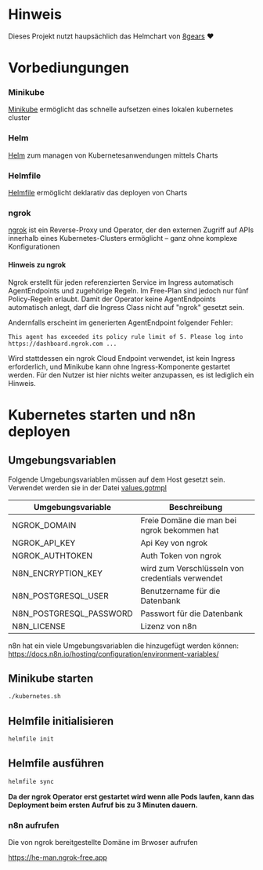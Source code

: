 # Hinweis
Dieses Projekt nutzt haupsächlich das Helmchart von [8gears](https://github.com/8gears/n8n-helm-chart) :heart:

# Vorbediungungen

### Minikube
[Minikube](https://minikube.sigs.k8s.io) ermöglicht das schnelle aufsetzen eines lokalen kubernetes cluster

### Helm
[Helm](https://helm.sh/) zum managen von Kubernetesanwendungen mittels Charts 

### Helmfile
[Helmfile](https://github.com/helmfile/helmfile) ermöglicht deklarativ das deployen von Charts

### ngrok
[ngrok](https://ngrok.com) ist ein Reverse-Proxy und Operator, der den externen Zugriff auf APIs innerhalb eines Kubernetes-Clusters ermöglicht – ganz ohne komplexe Konfigurationen

#### Hinweis zu ngrok
Ngrok erstellt für jeden referenzierten Service im Ingress automatisch AgentEndpoints und zugehörige Regeln. Im Free-Plan sind jedoch nur fünf Policy-Regeln erlaubt.
Damit der Operator keine AgentEndpoints automatisch anlegt, darf die Ingress Class nicht auf "ngrok" gesetzt sein.

Andernfalls erscheint im generierten AgentEndpoint folgender Fehler:

    This agent has exceeded its policy rule limit of 5. Please log into https://dashboard.ngrok.com ...

Wird stattdessen ein ngrok Cloud Endpoint verwendet, ist kein Ingress erforderlich, und Minikube kann ohne Ingress-Komponente gestartet werden. Für den Nutzer ist hier nichts weiter anzupassen, es ist lediglich ein Hinweis.

# Kubernetes starten und n8n deployen

## Umgebungsvariablen
Folgende Umgebungsvariablen müssen auf dem Host gesetzt sein. Verwendet werden sie in der Datei [values.gotmpl](environments/default/values.gotmpl)

|Umgebungsvariable      |Beschreibung|
|-----------------------|-------------|
|NGROK_DOMAIN           |Freie Domäne die man bei ngrok bekommen hat |
|NGROK_API_KEY          |Api Key von ngrok |
|NGROK_AUTHTOKEN        |Auth Token von ngrok |
|N8N_ENCRYPTION_KEY     |wird zum Verschlüsseln von credentials verwendet |
|N8N_POSTGRESQL_USER    |Benutzername für die Datenbank |
|N8N_POSTGRESQL_PASSWORD|Passwort für die Datenbank |
|N8N_LICENSE            |Lizenz von n8n |

n8n hat ein viele Umgebungsvariablen die hinzugefügt werden können: https://docs.n8n.io/hosting/configuration/environment-variables/


## Minikube starten
```bash
./kubernetes.sh
```

## Helmfile initialisieren
```bash
helmfile init
```

## Helmfile ausführen
```bash
helmfile sync
```

__Da der ngrok Operator erst gestartet wird wenn alle Pods laufen, kann das Deployment beim ersten Aufruf bis zu 3 Minuten dauern.__

### n8n aufrufen
Die von ngrok bereitgestellte Domäne im Brwoser aufrufen

https://he-man.ngrok-free.app



